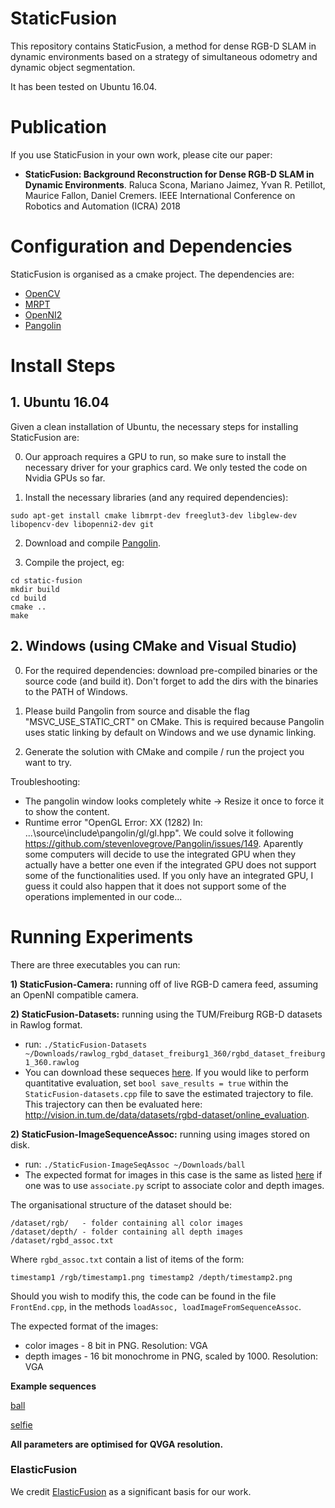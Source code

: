# StaticFusion #

This repository contains StaticFusion, a method for dense RGB-D SLAM in dynamic environments based on a strategy of simultaneous odometry and dynamic object segmentation.

It has been tested on Ubuntu 16.04.

# Publication

If you use StaticFusion in your own work, please cite our paper:

* **StaticFusion: Background Reconstruction for Dense RGB-D SLAM in Dynamic Environments**. Raluca Scona, Mariano Jaimez, Yvan R. Petillot, Maurice Fallon, Daniel Cremers. IEEE International Conference on Robotics and Automation (ICRA) 2018

# Configuration and Dependencies
StaticFusion is organised as a cmake project. The dependencies are:
- [OpenCV](http://opencv.org/)
- [MRPT](http://www.mrpt.org/)
- [OpenNI2](https://structure.io/openni)
- [Pangolin](https://github.com/stevenlovegrove/Pangolin)

# Install Steps

## 1. Ubuntu 16.04

Given a clean installation of Ubuntu, the necessary steps for installing StaticFusion are:

0. Our approach requires a GPU to run, so make sure to install the necessary driver for your graphics card. We only tested the code on Nvidia GPUs so far.

1. Install the necessary libraries (and any required dependencies):

```sudo apt-get install cmake libmrpt-dev freeglut3-dev libglew-dev libopencv-dev libopenni2-dev git```

2. Download and compile [Pangolin](https://github.com/stevenlovegrove/Pangolin).

3. Compile the project, eg:

```
cd static-fusion 
mkdir build
cd build
cmake ..
make
```

## 2. Windows (using CMake and Visual Studio)

0. For the required dependencies: download pre-compiled binaries or the source code (and build it). Don't forget to add the dirs with the binaries to the PATH of Windows.

1. Please build Pangolin from source and disable the flag "MSVC_USE_STATIC_CRT" on CMake. This is required because Pangolin uses static linking by default on Windows and we use dynamic linking.

2. Generate the solution with CMake and compile / run the project you want to try.

Troubleshooting:
- The pangolin window looks completely white -> Resize it once to force it to show the content.
- Runtime error "OpenGL Error: XX (1282) In: ...\source\include\pangolin/gl/gl.hpp". We could solve it following https://github.com/stevenlovegrove/Pangolin/issues/149. Aparently some computers will decide to use the integrated GPU when they actually have a better one even if the integrated GPU does not support some of the functionalities used. If you only have an integrated GPU, I guess it could also happen that it does not support some of the operations implemented in our code...

# Running Experiments

There are three executables you can run:

**1) StaticFusion-Camera:** running off of live RGB-D camera feed, assuming an OpenNI compatible camera.

**2) StaticFusion-Datasets:** running using the TUM/Freiburg RGB-D datasets in Rawlog format.

   - run: `./StaticFusion-Datasets ~/Downloads/rawlog_rgbd_dataset_freiburg1_360/rgbd_dataset_freiburg1_360.rawlog`
   - You can download these sequeces [here](https://www.mrpt.org/Collection_of_Kinect_RGBD_datasets_with_ground_truth_CVPR_TUM_2011). If you would like to perform quantitative evaluation, set ```bool save_results = true``` within the ```StaticFusion-datasets.cpp``` file to save the estimated trajectory to file. This trajectory can then be evaluated here: http://vision.in.tum.de/data/datasets/rgbd-dataset/online_evaluation.

**2) StaticFusion-ImageSequenceAssoc:** running using images stored on disk.

   - run: `./StaticFusion-ImageSeqAssoc ~/Downloads/ball`
   - The expected format for images in this case is the same as listed [here](https://vision.in.tum.de/data/datasets/rgbd-dataset/tools) if one was to use ```associate.py``` script to associate color and depth images.

The organisational structure of the dataset should be:

``` 
/dataset/rgb/   - folder containing all color images
/dataset/depth/ - folder containing all depth images
/dataset/rgbd_assoc.txt
```

Where ```rgbd_assoc.txt``` contain a list of items of the form:

```timestamp1 /rgb/timestamp1.png timestamp2 /depth/timestamp2.png```

Should you wish to modify this, the code can be found in the file ```FrontEnd.cpp```, in the methods ```loadAssoc, loadImageFromSequenceAssoc```.

The expected format of the images:

- color images - 8 bit in PNG. Resolution: VGA
- depth images - 16 bit monochrome in PNG, scaled by 1000. Resolution: VGA

**Example sequences**

[ball](https://www.dropbox.com/s/fvlvzom98w2f0ja/ball.zip?dl=0)

[selfie](https://www.dropbox.com/s/4fz53mspxqfo15m/selfie.zip?dl=0)
               
**All parameters are optimised for QVGA resolution.**

### ElasticFusion
We credit [ElasticFusion](https://github.com/mp3guy/ElasticFusion) as a significant basis for our work.
